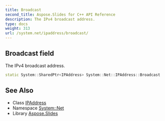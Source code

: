```yaml
---
title: Broadcast
second_title: Aspose.Slides for C++ API Reference
description: The IPv4 broadcast address.
type: docs
weight: 313
url: /system.net/ipaddress/broadcast/
---
```

## Broadcast field


The IPv4 broadcast address.

```cpp
static System::SharedPtr<IPAddress> System::Net::IPAddress::Broadcast
```

## See Also

* Class [IPAddress](../)
* Namespace [System::Net](../../)
* Library [Aspose.Slides](../../../)